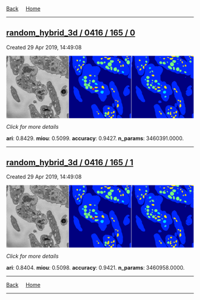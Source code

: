 
[Back](..)&nbsp;&nbsp;&nbsp;&nbsp;&nbsp;[Home](https://leapmanlab.github.io/snapshots)

---

<div class="summary"><a href="0"><h2>random_hybrid_3d / 0416 / 165 / 0</h2></a><p>Created 29 Apr 2019, 14:49:08
</p><a href="0"><img src="0/media/summary.png" align="center"></a><p>
<i>Click for more details</i>
</p></div>

**ari**: 0.8429. **miou**: 0.5099. **accuracy**: 0.9427. **n_params**: 3460391.0000. 

---

<div class="summary"><a href="1"><h2>random_hybrid_3d / 0416 / 165 / 1</h2></a><p>Created 29 Apr 2019, 14:49:08
</p><a href="1"><img src="1/media/summary.png" align="center"></a><p>
<i>Click for more details</i>
</p></div>

**ari**: 0.8404. **miou**: 0.5098. **accuracy**: 0.9421. **n_params**: 3460958.0000. 

---

[Back](..)&nbsp;&nbsp;&nbsp;&nbsp;&nbsp;[Home](https://leapmanlab.github.io/snapshots)

---